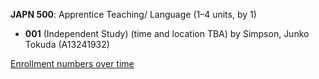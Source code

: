**JAPN 500**: Apprentice Teaching/ Language (1–4 units, by 1)

- **001** (Independent Study) (time and location TBA) by Simpson, Junko Tokuda (A13241932)

[Enrollment numbers over time](./JAPN500.tsv)
